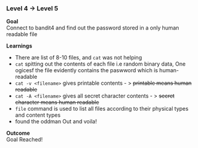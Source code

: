 ### Level 4 -> Level 5


**Goal**<br>
Connect to bandit4 and find out the password stored in a only human readable file

**Learnings**<br>
- There are list of 8-10 files, and `cat` was not helping
- `cat` spitting out the contents of each file i.e random binary data, One ogicesf the file evidently contains the paswword which is human-readable
- `cat -v <filename>` gives printable contents - > ~~printable means human readable~~
- `cat -A <filename>` gives all secret character contents - > ~~secret character means human readable~~
- `file` command is used to list all files according to their physical types and content types
- found the oddman Out and voila!

**Outcome**<br>
Goal Reached! <!-- Password to next level:: `4oQYVPkxZOOEOO5pTW81FB8j8lxXGUQw` -->